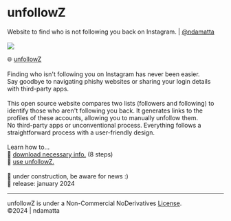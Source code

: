 # unfollowZ<br> 
Website to find who is not following you back on Instagram. | <a href="https://www.github.com/ndamatta">@ndamatta</a><br>
<br>
<picture><img src="https://github.com/ndamatta/unfollowz/assets/105658793/ff980da6-a554-445f-acf9-0b86c7bb7217"></picture><br>

🌐 <a href="https://ndamatta.github.io/unfollowz/">unfollowZ</a><br>
<br>
Finding who isn't following you on Instagram has never been easier.<br>
Say goodbye to navigating phishy websites or sharing your login details with third-party apps.<br>
<br>
This open source website compares two lists (followers and following) to identify those who aren't following you back. It generates links to the profiles of these accounts, allowing you to manually unfollow them.<br>
No third-party apps or unconventional process. Everything follows a straightforward process with a user-friendly design.
<br>
<br>
Learn how to...<br>
📂 <a href="https://github.com/ndamatta/unfollowz/blob/main/howToDownloadInfo.md">download necessary info.</a> (8 steps)<br>
👤 <a href="#">use unfollowZ.</a> <br>
<br>
🔧 under construction, be aware for news :)<br>
📅 release: january 2024<br>
___
unfollowZ is under a Non-Commercial NoDerivatives <a href="https://github.com/ndamatta/unfollowz/blob/main/LICENSE">License</a>.<br>
©2024 | ndamatta
